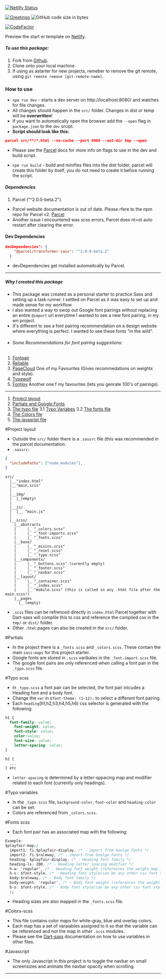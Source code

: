[![Netlify Status](https://api.netlify.com/api/v1/badges/77d48bb7-8568-49db-9a3a-a61af69863f6/deploy-status)](https://app.netlify.com/sites/vigorous-hypatia-24a37c/deploys)

[![Greetings](https://github.com/AltusJVR/parcel-starter/actions/workflows/greetings.yml/badge.svg)](https://github.com/AltusJVR/parcel-starter/actions/workflows/greetings.yml)
![GitHub code size in bytes](https://img.shields.io/github/languages/code-size/AltusJVR/parcel-starter?color=Green&style=plastic)

[![CodeFactor](https://www.codefactor.io/repository/github/altusjvr/parcel-starter/badge)](https://www.codefactor.io/repository/github/altusjvr/parcel-starter)


Preview the start er template on [Netlify](https://parcel-scss-practice.netlify.app/). 

##### To use this package:
1. Fork from [Github](https://github.com/AltusJVR/parcel-starter).
2. Clone onto your local machine. 
3. If using as astarter for new projects, remeber to remove the git remote, using `git remote remove [git-remote-name]`.
### How to use
- `npm run dev` - starts a dev server on http://localhost:8080/ and watches for file changes. 
- All changes should happen in the `src/` folder. Changes in dist or temp will be **overwritten**!
- If you want to automatically open the browser add the `--open` flag in `package.json` to the `dev` srcipt. 
 - **Script should look like this:**
```json
parcel src/**/*.html --no-cache --port 8080 --out-dir tmp --open
```
- Please see the [Parcel](https://parceljs.org/) docs for more info on flags to use in the dev and build script.

-  `npm run build` - build and minifies files into the dist folder, parcel will create this folder by itself, you do not need to create it before running the script.
 ##### Dependencies
 1. Parcel ("^2.0.0-beta.2").
  - Parcel website documentation is out of date. Please rfere to the npm repo for Parcel v2. [Parcel](https://v2.parceljs.org/) 
  - Another issue I encountered was scss errors, Parcel does nt=ot auto restart after clearing the error. 
 #### Dev Dependencies 

```json
devDependencies": {
    "@parcel/transformer-sass": "^2.0.0-beta.2"
  }
```
- devDependencies get installed automaitcally by Parcel. 
----------
##### Why I created this package
- This package was created as a personal starter to practice Sass and setting up a task runner. I settled on Parcel as it was easy to set up and made sense for my workflow. 
- I also wanted a way to swop out Google font pairings without replacing an entire `@import` url everytime I wanted to see a new font pairing, in my wn project. 
- It's different to see a font pairing recommendation on a design website where everything is perfect. I wanted to see these fonts "in the wild".
-  ###### Some Recommendations for font pairing suggestions: 
1. [Fontpair](https://www.fontpair.co/)
2. [Reliable](https://www.reliablepsd.com/ultimate-google-font-pairings/)
3. [PageCloud](https://www.pagecloud.com/blog/best-google-fonts-pairings) One of my Favourites (Gives recommedations on weights and style).
4. [Typewolf](https://www.typewolf.com/)
5. [Fontjoy](https://fontjoy.com/) Another one f my favourites (lets you genrate 100's of pairings).

----------

1. [Project layout](#project-layout)
2. [Partials and Google Fonts](#partials)
3. [The typo file](#typo-scss)
3.1 [Typo Variabes](#typo-variables)
3.2 [The fonts file](#fonts-scss)
4. [The Colors file](#colors-scss)
5. [The javasript file](#javascript) 




#Project layout
- Outside the `src/` folder there is a `.sassrc` file (this was recommended in the parcel documentation. 
- `.sassrc`:
```json
{
  "includePaths": ["node_modules"],  
}
```
```
src/
  |__"index.html"
  |__"main.scss"
  |
  |__img/
  |  |_(empty)
  |
  |__js/
  |  |__ "main.js"
  |
  |__scss/
    |__abstracts
    |     |_ "_colors.scss"
    |     |_ "_font-imports.scss"
    |     |_ "_fonts.scss"
    |__base/
    |     |_ "_mixins.scss"
    |     |_ "_reset.scss"
    |     |_ "_typo.scss"
    |__components/
    |     |_ "_buttons.scss" (curently empty)
    |     |_ "_footer.scss"
    |     |_ "_navbar.scss"
    |__layout/
    |     |_ "_container.scss"
    |     |_ "_index.scss"
    |     |_ "mobile.scss" (this is called in any .html file after the main.scss!)
    |__pages
      |_ (empty)
```  
- `.scss` files can be refrenced directly in `index.html` Parcel together with Dart-sass will complile this to css and reference the compiled css in the `tmp/` or `dist/` folder.
- Other `.html` pages can also be created in the `src/` folder. 

#Partials 
- In the project there is a `_fonts.scss` and `_colors.scss`. These contain the main `sass:maps` for this project starter. 
- Google fonts are stored in `.scss` varibales in the `_font-import.scss` file. 
- The google font pairs are only referenced when calling a font pair in the `_typo.scss` file. 

#Typo scss 
- In `_typo.scss` a font pair can be selected, the font pair inlcudes a Heading font and a body font. 
- Change the `var` in `$font-theme: (1-12);` to select a different font pairing.   
- Each `heading`(h1,h2,h3,h4,h5,h6) css selector is generated with the following:
```css
h1 {
  font-family: value;
    font-weight: value;
    font-style: value;
    color:value;
    font-size: value;
    letter-spacing: value;
}

h2 {
  ...
} etc
```
- `letter-spacing` is determined by a letter-sppacing map and modifier related to each font (currently only headings). 

#Typo variables 
- In the `_typo.scss` file, `background-color`, `font-color` and `heading-color` can be set. 
- Colors are referenced from `_colors.scss`. 

#Fonts scss
- Each font pair has an associated map with the following: 
```css
Example:
$playfair-map:(
  import1: fi.$playfair-display, /* - import from Goolge Fonts */
  import2: fi.$raleway, /* - import from Goolge Fonts */
  heading: $playfair-display, /* - Heading font family */
  heading-ls: 200, /* - Heading letter spacing modifier */
  h-w: 'regular', /* - Heading font weight (references the weight map in __fonts.scss) */
  h-s: $font-style, /* - Heading font style(can be any other css font style) */
  body:$raleway, /* - Body font family */
  body-weight: 'regular', /* - Body font weight (references the weight map in __fonts.scss) */
  b-s: $font-style, /* - Body font style(can be any other css font style) */
  );
```
- Heading sizes are also mapped in the `_fonts.scss` file.

#Colors-scss
- This file contains color maps for white-gray, blue and overlay colors.
- Each map has a set of varaiables assigned to it so that the variable can be referenced and not the map in other `.scss` modules. 
- Please see the [Dart-sass](https://sass-lang.com/) documentation on how to use variables in other files. 

#Javascript 
- The only Javascript in this project is to toggle the navbar on small screensizes and animate the navbar opacity when scrolling. 

----------